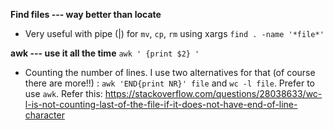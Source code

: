 **Find files --- way better than locate**

- Very useful with pipe (|) for `mv`, `cp`, `rm` using xargs
`find . -name '*file*' `

**awk --- use it all the time**
`awk ' {print $2} '`

- Counting the number of lines.
I use two alternatives for that (of course there are more!!) : `awk 'END{print NR}' file` and `wc -l file`. Prefer to use `awk`. Refer this: https://stackoverflow.com/questions/28038633/wc-l-is-not-counting-last-of-the-file-if-it-does-not-have-end-of-line-character
